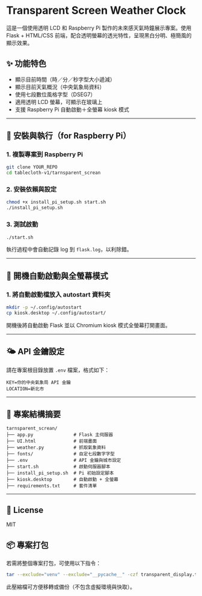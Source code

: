 # Transparent Screen Weather Clock

這是一個使用透明 LCD 和 Raspberry Pi 製作的未來感天氣時鐘展示專案。使用 Flask + HTML/CSS 前端，配合透明螢幕的透光特性，呈現黑白分明、極簡風的顯示效果。

## ✨ 功能特色

- 顯示目前時間（時／分／秒字型大小遞減）
- 顯示目前天氣概況（中央氣象局資料）
- 使用七段數位風格字型（DSEG7）
- 適用透明 LCD 螢幕，可顯示在玻璃上
- 支援 Raspberry Pi 自動啟動＋全螢幕 kiosk 模式

---

## 🚀 安裝與執行（for Raspberry Pi）

### 1. 複製專案到 Raspberry Pi

```bash
git clone YOUR_REPO
cd tablecloth-v1/tarnsparent_screan
```

### 2. 安裝依賴與設定

```bash
chmod +x install_pi_setup.sh start.sh
./install_pi_setup.sh
```

### 3. 測試啟動

```bash
./start.sh
```

執行過程中會自動記錄 log 到 `flask.log`，以利除錯。

---

## 🔧 開機自動啟動與全螢幕模式

### 1. 將自動啟動檔放入 autostart 資料夾

```bash
mkdir -p ~/.config/autostart
cp kiosk.desktop ~/.config/autostart/
```

開機後將自動啟動 Flask 並以 Chromium kiosk 模式全螢幕打開畫面。

---

## 🌤️ API 金鑰設定

請在專案根目錄放置 `.env` 檔案，格式如下：

```
KEY=你的中央氣象局 API 金鑰
LOCATION=新北市
```

---

## 📁 專案結構摘要

```
tarnsparent_screan/
├── app.py               # Flask 主伺服器
├── UI.html              # 前端畫面
├── weather.py           # 抓取氣象資料
├── fonts/               # 自定七段數字字型
├── .env                 # API 金鑰與城市設定
├── start.sh             # 啟動伺服器腳本
├── install_pi_setup.sh  # Pi 初始設定腳本
├── kiosk.desktop        # 自動啟動 + 全螢幕
├── requirements.txt     # 套件清單
```

---

## 🪪 License


MIT

## 📦 專案打包

若需將整個專案打包，可使用以下指令：

```bash
tar --exclude="venv" --exclude="__pycache__" -czf transparent_display.tar.gz tarnsparent_screan
```

此壓縮檔可方便移轉或備份（不包含虛擬環境與快取）。
